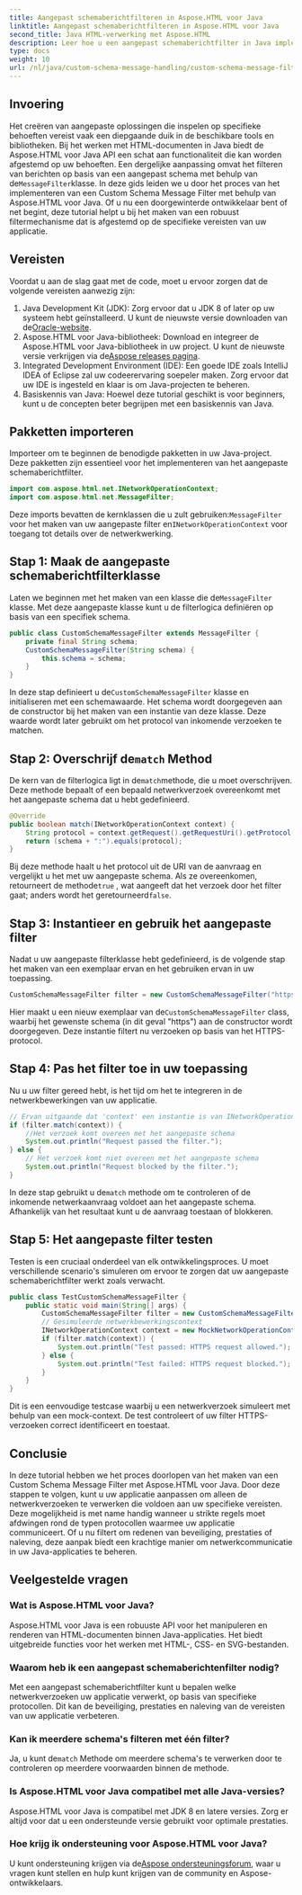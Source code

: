 ```yaml
---
title: Aangepast schemaberichtfilteren in Aspose.HTML voor Java
linktitle: Aangepast schemaberichtfilteren in Aspose.HTML voor Java
second_title: Java HTML-verwerking met Aspose.HTML
description: Leer hoe u een aangepast schemaberichtfilter in Java implementeert met Aspose.HTML. Volg onze stapsgewijze handleiding voor een veilige, op maat gemaakte applicatie-ervaring.
type: docs
weight: 10
url: /nl/java/custom-schema-message-handling/custom-schema-message-filter/
---
```

## Invoering
 Het creëren van aangepaste oplossingen die inspelen op specifieke behoeften vereist vaak een diepgaande duik in de beschikbare tools en bibliotheken. Bij het werken met HTML-documenten in Java biedt de Aspose.HTML voor Java API een schat aan functionaliteit die kan worden afgestemd op uw behoeften. Een dergelijke aanpassing omvat het filteren van berichten op basis van een aangepast schema met behulp van de`MessageFilter`klasse. In deze gids leiden we u door het proces van het implementeren van een Custom Schema Message Filter met behulp van Aspose.HTML voor Java. Of u nu een doorgewinterde ontwikkelaar bent of net begint, deze tutorial helpt u bij het maken van een robuust filtermechanisme dat is afgestemd op de specifieke vereisten van uw applicatie.
## Vereisten
Voordat u aan de slag gaat met de code, moet u ervoor zorgen dat de volgende vereisten aanwezig zijn:
1.  Java Development Kit (JDK): Zorg ervoor dat u JDK 8 of later op uw systeem hebt geïnstalleerd. U kunt de nieuwste versie downloaden van de[Oracle-website](https://www.oracle.com/java/technologies/javase-jdk11-downloads.html).
2.  Aspose.HTML voor Java-bibliotheek: Download en integreer de Aspose.HTML voor Java-bibliotheek in uw project. U kunt de nieuwste versie verkrijgen via de[Aspose releases pagina](https://releases.aspose.com/html/java/).
3. Integrated Development Environment (IDE): Een goede IDE zoals IntelliJ IDEA of Eclipse zal uw codeerervaring soepeler maken. Zorg ervoor dat uw IDE is ingesteld en klaar is om Java-projecten te beheren.
4. Basiskennis van Java: Hoewel deze tutorial geschikt is voor beginners, kunt u de concepten beter begrijpen met een basiskennis van Java.
## Pakketten importeren
Importeer om te beginnen de benodigde pakketten in uw Java-project. Deze pakketten zijn essentieel voor het implementeren van het aangepaste schemaberichtfilter.
```java
import com.aspose.html.net.INetworkOperationContext;
import com.aspose.html.net.MessageFilter;
```
 Deze imports bevatten de kernklassen die u zult gebruiken:`MessageFilter` voor het maken van uw aangepaste filter en`INetworkOperationContext` voor toegang tot details over de netwerkwerking.
## Stap 1: Maak de aangepaste schemaberichtfilterklasse
 Laten we beginnen met het maken van een klasse die de`MessageFilter` klasse. Met deze aangepaste klasse kunt u de filterlogica definiëren op basis van een specifiek schema.
```java
public class CustomSchemaMessageFilter extends MessageFilter {
    private final String schema;
    CustomSchemaMessageFilter(String schema) {
        this.schema = schema;
    }
}
```
 In deze stap definieert u de`CustomSchemaMessageFilter` klasse en initialiseren met een schemawaarde. Het schema wordt doorgegeven aan de constructor bij het maken van een instantie van deze klasse. Deze waarde wordt later gebruikt om het protocol van inkomende verzoeken te matchen.
##  Stap 2: Overschrijf de`match` Method
 De kern van de filterlogica ligt in de`match`methode, die u moet overschrijven. Deze methode bepaalt of een bepaald netwerkverzoek overeenkomt met het aangepaste schema dat u hebt gedefinieerd.
```java
@Override
public boolean match(INetworkOperationContext context) {
    String protocol = context.getRequest().getRequestUri().getProtocol();
    return (schema + ":").equals(protocol);
}
```
 Bij deze methode haalt u het protocol uit de URI van de aanvraag en vergelijkt u het met uw aangepaste schema. Als ze overeenkomen, retourneert de methode`true` , wat aangeeft dat het verzoek door het filter gaat; anders wordt het geretourneerd`false`.
## Stap 3: Instantieer en gebruik het aangepaste filter
Nadat u uw aangepaste filterklasse hebt gedefinieerd, is de volgende stap het maken van een exemplaar ervan en het gebruiken ervan in uw toepassing.
```java
CustomSchemaMessageFilter filter = new CustomSchemaMessageFilter("https");
```
 Hier maakt u een nieuw exemplaar van de`CustomSchemaMessageFilter` class, waarbij het gewenste schema (in dit geval "https") aan de constructor wordt doorgegeven. Deze instantie filtert nu verzoeken op basis van het HTTPS-protocol.
## Stap 4: Pas het filter toe in uw toepassing
Nu u uw filter gereed hebt, is het tijd om het te integreren in de netwerkbewerkingen van uw applicatie.
```java
// Ervan uitgaande dat 'context' een instantie is van INetworkOperationContext
if (filter.match(context)) {
    //Het verzoek komt overeen met het aangepaste schema
    System.out.println("Request passed the filter.");
} else {
    // Het verzoek komt niet overeen met het aangepaste schema
    System.out.println("Request blocked by the filter.");
}
```
 In deze stap gebruikt u de`match` methode om te controleren of de inkomende netwerkaanvraag voldoet aan het aangepaste schema. Afhankelijk van het resultaat kunt u de aanvraag toestaan of blokkeren.
## Stap 5: Het aangepaste filter testen
Testen is een cruciaal onderdeel van elk ontwikkelingsproces. U moet verschillende scenario's simuleren om ervoor te zorgen dat uw aangepaste schemaberichtfilter werkt zoals verwacht.
```java
public class TestCustomSchemaMessageFilter {
    public static void main(String[] args) {
        CustomSchemaMessageFilter filter = new CustomSchemaMessageFilter("https");
        // Gesimuleerde netwerkbewerkingscontext
        INetworkOperationContext context = new MockNetworkOperationContext("https");
        if (filter.match(context)) {
            System.out.println("Test passed: HTTPS request allowed.");
        } else {
            System.out.println("Test failed: HTTPS request blocked.");
        }
    }
}
```
Dit is een eenvoudige testcase waarbij u een netwerkverzoek simuleert met behulp van een mock-context. De test controleert of uw filter HTTPS-verzoeken correct identificeert en toestaat.
## Conclusie
In deze tutorial hebben we het proces doorlopen van het maken van een Custom Schema Message Filter met Aspose.HTML voor Java. Door deze stappen te volgen, kunt u uw applicatie aanpassen om alleen de netwerkverzoeken te verwerken die voldoen aan uw specifieke vereisten. Deze mogelijkheid is met name handig wanneer u strikte regels moet afdwingen rond de typen protocollen waarmee uw applicatie communiceert. Of u nu filtert om redenen van beveiliging, prestaties of naleving, deze aanpak biedt een krachtige manier om netwerkcommunicatie in uw Java-applicaties te beheren.
## Veelgestelde vragen
### Wat is Aspose.HTML voor Java?
Aspose.HTML voor Java is een robuuste API voor het manipuleren en renderen van HTML-documenten binnen Java-applicaties. Het biedt uitgebreide functies voor het werken met HTML-, CSS- en SVG-bestanden.
### Waarom heb ik een aangepast schemaberichtenfilter nodig?
Met een aangepast schemaberichtfilter kunt u bepalen welke netwerkverzoeken uw applicatie verwerkt, op basis van specifieke protocollen. Dit kan de beveiliging, prestaties en naleving van de vereisten van uw applicatie verbeteren.
### Kan ik meerdere schema's filteren met één filter?
 Ja, u kunt de`match` Methode om meerdere schema's te verwerken door te controleren op meerdere voorwaarden binnen de methode.
### Is Aspose.HTML voor Java compatibel met alle Java-versies?
Aspose.HTML voor Java is compatibel met JDK 8 en latere versies. Zorg er altijd voor dat u een ondersteunde versie gebruikt voor optimale prestaties.
### Hoe krijg ik ondersteuning voor Aspose.HTML voor Java?
 U kunt ondersteuning krijgen via de[Aspose ondersteuningsforum](https://forum.aspose.com/c/html/29), waar u vragen kunt stellen en hulp kunt krijgen van de community en Aspose-ontwikkelaars.